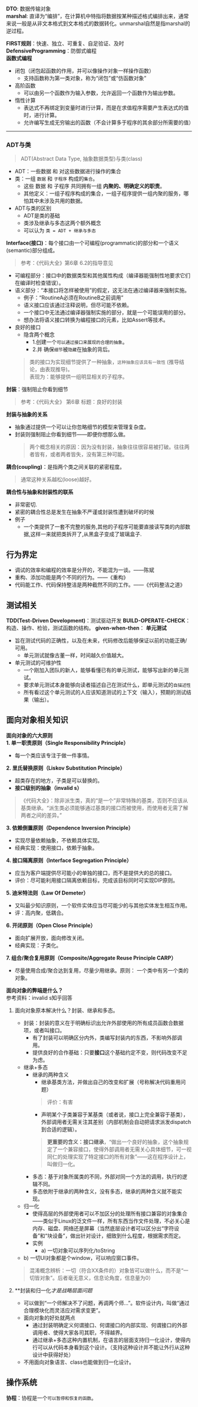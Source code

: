 

**DTO**: 数据传输对象  
**marshal**: 直译为“编排”，在计算机中特指将数据按某种描述格式编排出来，通常来说一般是从非文本格式到文本格式的数据转化。unmarshal自然是指marshal的逆过程。


**FIRST规则**：快速、独立、可重复、自足验证、及时  
**DefensiveProgramming**：防御式编程  
**函数式编程**
  - 闭包（闭包起函数的作用，并可以像操作对象一样操作函数）
    - 支持函数称为第一类对象，称为“闭包”或“仿函数对象”
  - 高阶函数
    - 可以由另一个函数作为输入参数，允许返回一个函数作为输出参数。
  - 惰性计算
    - 表达式不再绑定到变量时进行计算，而是在求值程序需要产生表达式的值时，进行计算。
    - 允许编写生成无穷输出的函数（不会计算多于程序的其余部分所需要的值）

---
### ADT与类
> ADT(Abstract Data Type, 抽象数据类型)与类(class)
  - ADT：一些数据 和 对这些数据进行操作的集合
  - 类：一组 `数据` 和 `子程序` 构成的`集合`。
    - 这些 数据 和 子程序 共同拥有一组 **内聚的、明确定义的职责**。
    - 其他定义：一组子程序构成的集合，一组子程序提供一组内聚的服务，哪怕其中未涉及共用的数据。
  - ADT与类的区别
    - ADT是类的基础
    - 类涉及继承与多态这两个额外概念
    - 可以认为 `类 = ADT + 继承与多态`

**Interface(接口)**：每个接口由一个可编程(programmatic)的部分和一个语义(semantic)部分组成。
  > 参考：《代码大全》第6章 6.2的指导意见
  - 可编程部分：接口中的数据类型和其他属性构成（编译器能强制性地要求它们在编译时检查错误）。
  - 语义部分：“本接口将怎样被使用”的假定，这无法在通过编译器来强制实施。
    - 例子：“RoutineA必须在RoutineB之前调用”
    - 语义接口应该通过注释说明，但尽可能不依赖。
    - 一个接口中无法通过编译器强制实施的部分，就是一个可能误用的部分。
    - 想办法将语义接口转换为编程接口的元素，比如Assert等技术。
  - 良好的接口
    - 隐含两个概念
      - 1.创建一个`可以通过接口来展现的合理的抽象`。
      - 2.并 确保`细节`被`隐藏`在抽象的背后。
    > 类的接口为实现细节提供了一种抽象，`这种抽象应该具有一致性`  (推导结论，由表现推导)。  
    > 表现为：能够提供一组明显相关的子程序。

**封装**：强制阻止你看到细节
  > 参考：《代码大全》 第6章 标题：良好的封装

**封装与抽象的关系**
- 抽象通过提供一个可以让你忽略细节的模型来管理复杂度。
- 封装则强制阻止你看到细节——即便你想那么做。
  > 两个概念相关的原因：因为没有封装，抽象往往很容易被打破。往往两者皆有，或者两者皆失，没有第三种可能。

**耦合(coupling)**：是指两个类之间关联的紧密程度。
> 通常这种关系越松(loose)越好。

**耦合性与抽象和封装性的联系**
- 非常密切.
- 紧密的耦合性总是发生在抽象不严谨或封装性遭到破坏的时候
- 例子
  - 一个类提供了一套不完整的服务,其他的子程序可能要直接读写类的内部数据,这样一来就把类拆开了,从黑盒子变成了玻璃盒子.

## 行为界定
- 调试的效率和编程的效率是分开的，不能混为一谈。——陈斌
- 重构、添加功能是两个不同的行为。——《重构》
- 代码能工作、代码保持整洁是两种截然不同的工作。——《代码整洁之道》

## 测试相关
**TDD(Test-Driven Development)**：测试驱动开发
**BUILD-OPERATE-CHECK**：构造、操作、检验，测试函数的结构。
**given-when-then**：
**单元测试**
- 旨在测试代码的正确性，以及在未来，代码修改后能够保证以前的功能正确/可用。
  - 单元测试就像古董一样，时间越久价值越大。
- 单元测试的可维护性
  - 一个刚加入团队的新人，能够看懂已有的单元测试，能够写出新的单元测试。
  - 要求单元测试本身能够向读者描述自己在测试什么，即单元测试的`自描述性`
  - 所有看过这个单元测试的人应该知道测试的上下文（输入），预期的测试结果（输出）。


## 面向对象相关知识
**面向对象的六大原则**  
**1. 单一职责原则（Single Responsibility Principle）**
- 每一个类应该专注于做一件事情。

**2. 里氏替换原则（Liskov Substitution Principle）**
- 超类存在的地方，子类是可以替换的。
- **接口级别的抽象（invalid s）**
> 《代码大全》：除非派生类，真的“是一个”非常特殊的基类，否则不应该从基类继承。“派生类必须能够通过基类的接口而被使用，而使用者无需了解两者之间的差异。”

**3. 依赖倒置原则（Dependence Inversion Principle）**
- 实现尽量依赖抽象，不依赖具体实现。
- 经典实现：使用接口，依赖于抽象。

**4. 接口隔离原则（Interface Segregation Principle）**
- 应当为客户端提供尽可能小的单独的接口，而不是提供大的总的接口。
- 评价：尽可能利用接口隔离依赖目标，完成该目标同时可实现DIP原则。

**5. 迪米特法则（Law Of Demeter）**
- 又叫最少知识原则，一个软件实体应当尽可能少的与其他实体发生相互作用。
- 评：高内聚，低耦合。

**6. 开闭原则（Open Close Principle）**
- 面向扩展开放，面向修改关闭。
- 经典实现：子类化。

**7. 组合/聚合复用原则（Composite/Aggregate Reuse Principle CARP）**
- 尽量使用合成/聚合达到复用，尽量少用继承。原则： 一个类中有另一个类的对象。

**面向对象的弊端是什么？**  
参考资料：invalid s知乎回答
1. 面向对象原本解决什么？封装、继承和多态。
   - 封装：封装的意义在于明确标识出允许外部使用的所有成员函数合数据项，或者叫接口。
     - 有了封装可以明确区分内外，类编写封装内的东西，不影响外部调用。
     - 提供良好的合作基础：只要**接口**这个基础约定不变，则代码改变不足为虑。
   - 继承+多态
     - 继承的两种含义
       - 继承基类方法，并做出自己的改变和扩展（号称解决代码重用问题）
   		> 评价：有害
       - 声明某个子类兼容于某基类（或者说，接口上完全兼容于基类），外部调用者无需关注其差别（内部机制会自动把请求派发dispatch到合适的逻辑）。
   		> **更重要的含义：接口继承**，“做出一个良好的抽象，这个抽象规定了一个兼容接口，使得外部调用者无需关心具体细节，可一视同仁的处理实现了特定接口的所有对象”——这在程序设计上，叫做归一化。
     - 多态：基于对象所属类的不同，外部对同一个方法的调用，执行的逻辑不同。
     - 多态依附于继承的两种含义，没有多态，继承的两种含义就不能实现。
   - 归一化
     - 使得高层的外部使用者可以不加区分的处理所有接口兼容的对象集合——类似于Linux的泛文件一样，所有东西当作文件处理，不必关心是内存、磁盘、网络还是屏幕（当然底层设计者可以区分出“字符设备”和“块设备”，做出针对设计，细致到什么程度，根据需求而定。
     - 实例
     	- a) 一切对象可以序列化/toString
   	- b) 一切UI对象都是个window，可以响应窗口事件。
   > 混淆概念辨析：一切（符合XX条件的）对象皆可以做什么，而不是“一切皆对象”。后者毫无意义，信息论角度，信息量为0）

2. **封装和归一化*才是战略层面问题*
   - 可以做到“一个师解决不了问题，再调两个师...”。软件设计内，叫做“通过合理模块化而灵活应对需求变更”。
   - 面向对象的好处就两点
     - 通过封装明确定义何谓接口、何谓接口的内部实现、何谓接口的外部调用者、使得大家各司其职，不得越界。
     - 通过继承+多态这种内置机制，在语言的层面支持归一化设计，使得内行可以从代码本身看到这个设计。（支持这种设计并不能让外行从这种设计中获得好处）
   - 不用面向对象语言、class也能做到归一化设计。


## 操作系统
**协程**：协程是一个`可以暂停和恢复的函数`。


